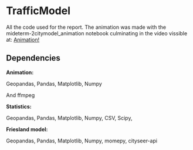 # TrafficModel

All the code used for the report. 
The animation was made with the mideterm-2citymodel_animation notebook culminating in the video vissible at:
<a href="https://www.youtube.com/watch?v=iXZuUA6Owq4">Animation!</a>





## Dependencies

**Animation:**

Geopandas,
Pandas,
Matplotlib,
Numpy

And ffmpeg

**Statistics:**

Geopandas,
Pandas,
Matplotlib,
Numpy,
CSV,
Scipy,

**Friesland model:**

Geopandas,
Pandas,
Matplotlib,
Numpy,
momepy,
cityseer-api





